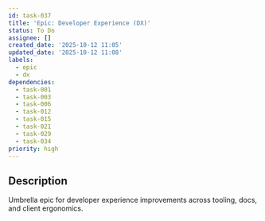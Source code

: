 ```yaml
---
id: task-037
title: 'Epic: Developer Experience (DX)'
status: To Do
assignee: []
created_date: '2025-10-12 11:05'
updated_date: '2025-10-12 11:08'
labels:
  - epic
  - dx
dependencies:
  - task-001
  - task-003
  - task-006
  - task-012
  - task-015
  - task-021
  - task-029
  - task-034
priority: high
---
```


## Description

<!-- SECTION:DESCRIPTION:BEGIN -->
Umbrella epic for developer experience improvements across tooling, docs, and client ergonomics.
<!-- SECTION:DESCRIPTION:END -->
